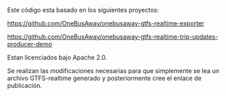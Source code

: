 Este código esta basado en los siguientes proyectos:

https://github.com/OneBusAway/onebusaway-gtfs-realtime-exporter

https://github.com/OneBusAway/onebusaway-gtfs-realtime-trip-updates-producer-demo

Estan licenciados bajo Apache 2.0.

Se realizan las modificaciones necesarias para que simplemente se lea un 
archivo GTFS-realtime generado y posteriormente cree el enlace  de publicación.

